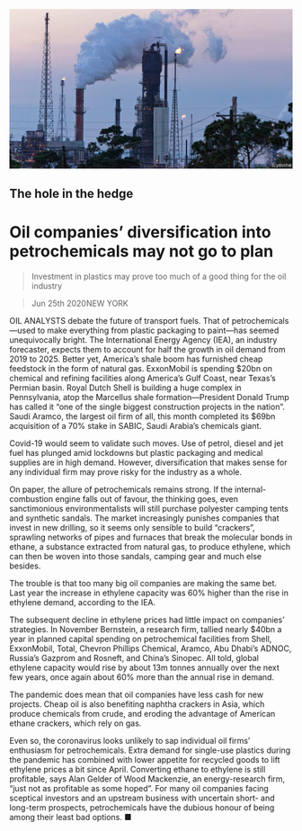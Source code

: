 ![](./images/20200627_WBP002_0.jpg)

## The hole in the hedge

# Oil companies’ diversification into petrochemicals may not go to plan

> Investment in plastics may prove too much of a good thing for the oil industry

> Jun 25th 2020NEW YORK

OIL ANALYSTS debate the future of transport fuels. That of petrochemicals—used to make everything from plastic packaging to paint—has seemed unequivocally bright. The International Energy Agency (IEA), an industry forecaster, expects them to account for half the growth in oil demand from 2019 to 2025. Better yet, America’s shale boom has furnished cheap feedstock in the form of natural gas. ExxonMobil is spending $20bn on chemical and refining facilities along America’s Gulf Coast, near Texas’s Permian basin. Royal Dutch Shell is building a huge complex in Pennsylvania, atop the Marcellus shale formation—President Donald Trump has called it “one of the single biggest construction projects in the nation”. Saudi Aramco, the largest oil firm of all, this month completed its $69bn acquisition of a 70% stake in SABIC, Saudi Arabia’s chemicals giant.

Covid-19 would seem to validate such moves. Use of petrol, diesel and jet fuel has plunged amid lockdowns but plastic packaging and medical supplies are in high demand. However, diversification that makes sense for any individual firm may prove risky for the industry as a whole.

On paper, the allure of petrochemicals remains strong. If the internal-combustion engine falls out of favour, the thinking goes, even sanctimonious environmentalists will still purchase polyester camping tents and synthetic sandals. The market increasingly punishes companies that invest in new drilling, so it seems only sensible to build “crackers”, sprawling networks of pipes and furnaces that break the molecular bonds in ethane, a substance extracted from natural gas, to produce ethylene, which can then be woven into those sandals, camping gear and much else besides.

The trouble is that too many big oil companies are making the same bet. Last year the increase in ethylene capacity was 60% higher than the rise in ethylene demand, according to the IEA.

The subsequent decline in ethylene prices had little impact on companies’ strategies. In November Bernstein, a research firm, tallied nearly $40bn a year in planned capital spending on petrochemical facilities from Shell, ExxonMobil, Total, Chevron Phillips Chemical, Aramco, Abu Dhabi’s ADNOC, Russia’s Gazprom and Rosneft, and China’s Sinopec. All told, global ethylene capacity would rise by about 13m tonnes annually over the next few years, once again about 60% more than the annual rise in demand.

The pandemic does mean that oil companies have less cash for new projects. Cheap oil is also benefiting naphtha crackers in Asia, which produce chemicals from crude, and eroding the advantage of American ethane crackers, which rely on gas.

Even so, the coronavirus looks unlikely to sap individual oil firms’ enthusiasm for petrochemicals. Extra demand for single-use plastics during the pandemic has combined with lower appetite for recycled goods to lift ethylene prices a bit since April. Converting ethane to ethylene is still profitable, says Alan Gelder of Wood Mackenzie, an energy-research firm, “just not as profitable as some hoped”. For many oil companies facing sceptical investors and an upstream business with uncertain short- and long-term prospects, petrochemicals have the dubious honour of being among their least bad options. ■